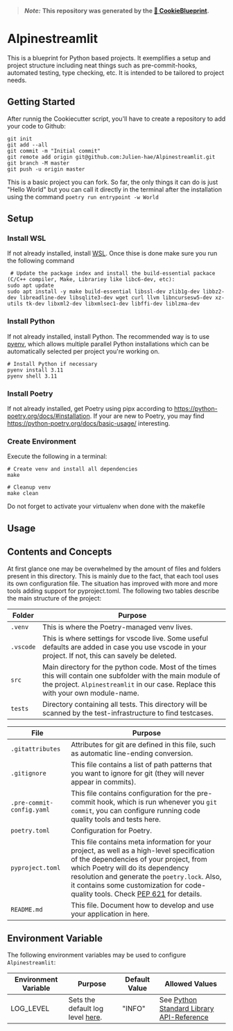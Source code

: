 > ***Note:*** **This repository was generated by the [🍪 CookieBlueprint](https://github.com/Julien-hae/CookieBlueprint).**

# Alpinestreamlit

This is a blueprint for Python based projects. It exemplifies a setup and project structure including neat things such as pre-commit-hooks, automated testing, type checking, etc. It is intended to be tailored to project needs.


## Getting Started

After runnig the Cookiecutter script, you'll have to create a repository to add your code to Github:
```shell
git init
git add --all
git commit -m "Initial commit"
git remote add origin git@github.com:Julien-hae/Alpinestreamlit.git
git branch -M master
git push -u origin master
```
This is a basic project you can fork. So far, the only things it can do is just "Hello World" but you can call it directly in the terminal after the installation using the command `poetry run entrypoint -w World`

## Setup
### Install WSL
If not already installed, install [WSL](https://learn.microsoft.com/en-us/windows/wsl/install).
Once thise is done make sure you run the following command

```shell
 # Update the package index and install the build-essential packace (C/C++ compiler, Make, Librariey like libc6-dev, etc):
sudo apt update
sudo apt install -y make build-essential libssl-dev zlib1g-dev libbz2-dev libreadline-dev libsqlite3-dev wget curl llvm libncursesw5-dev xz-utils tk-dev libxml2-dev libxmlsec1-dev libffi-dev liblzma-dev
```
### Install Python
If not already installed, install Python. The recommended way is to use [pyenv](https://github.com/pyenv/pyenv), which allows multiple parallel Python installations which can be automatically selected per project you're working on.

```shell
# Install Python if necessary
pyenv install 3.11
pyenv shell 3.11
```
### Install Poetry
If not already installed, get Poetry using pipx according to <https://python-poetry.org/docs/#installation>. If your are new to Poetry, you may find <https://python-poetry.org/docs/basic-usage/> interesting.

### Create Environment
Execute the following in a terminal:
```shell
# Create venv and install all dependencies
make

# Cleanup venv
make clean
```
Do not forget to activate your virtualenv when done with the makefile

## Usage

## Contents and Concepts

At first glance one may be overwhelmed by the amount of files and folders present in this directory. This is mainly due to the fact, that each tool uses its own configuration file. The situation has improved with more and more tools adding support for pyproject.toml. The following two tables describe the main structure of the project:

| Folder | Purpose |
|--------|-----|
| `.venv` | This is where the Poetry-managed venv lives. |
| `.vscode` | This is where settings for vscode live. Some useful defaults are added in case you use vscode in your project. If not, this can savely be deleted.|
| `src` | Main directory for the python code. Most of the times this will contain one subfolder with the main module of the project.  `Alpinestreamlit` in our case. Replace this with your own module-name. |
| `tests` | Directory containing all tests. This directory will be scanned by the test-infrastructure to find testcases. |

| File                      | Purpose |
|---------------------------|---------|
| `.gitattributes`           | Attributes for git are defined in this file, such as automatic line-ending conversion. |
| `.gitignore`               | This file contains a list of path patterns that you want to ignore for git (they will never appear in commits). |
| `.pre-commit-config.yaml`  | This file contains configuration for the pre-commit hook, which is run whenever you `git commit`, you can configure running code quality tools and tests here. |
| `poetry.toml`              | Configuration for Poetry. |
| `pyproject.toml`           | This file contains meta information for your project, as well as a high-level specification of the dependencies of your project, from which Poetry will do its dependency resolution and generate the `poetry.lock`. Also, it contains some customization for code-quality tools. Check [PEP 621](https://peps.python.org/pep-0621/) for details.|
| `README.md`                | This file. Document how to develop and use your application in here. |

## Environment Variable

The following environment variables may be used to configure  `Alpinestreamlit`:

| Environment Variable | Purpose | Default Value | Allowed Values |
|----------------------|-|-|-|
| LOG_LEVEL            | Sets the default log level [here](src/Alpinestreamlit/common/logging_configuration.py). | "INFO" | See [Python Standard Library API-Reference](https://docs.python.org/3/library/logging.html#logging-levels) |